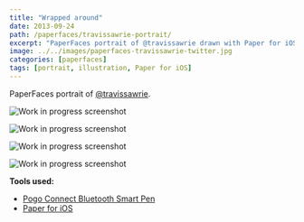 ```yaml
---
title: "Wrapped around"
date: 2013-09-24
path: /paperfaces/travissawrie-portrait/
excerpt: "PaperFaces portrait of @travissawrie drawn with Paper for iOS on an iPad."
image: ../../images/paperfaces-travissawrie-twitter.jpg
categories: [paperfaces]
tags: [portrait, illustration, Paper for iOS]
---
```


PaperFaces portrait of [@travissawrie](https://twitter.com/travissawrie).

![Work in progress screenshot](../../images/paperfaces-travissawrie-process-1-lg.jpg)

![Work in progress screenshot](../../images/paperfaces-travissawrie-process-2-lg.jpg)

![Work in progress screenshot](../../images/paperfaces-travissawrie-process-3-lg.jpg)

![Work in progress screenshot](../../images/paperfaces-travissawrie-process-4-lg.jpg)

**Tools used:**

- [Pogo Connect Bluetooth Smart Pen](https://www.amazon.com/gp/product/B009K448L4/ref=as_li_ss_tl?ie=UTF8&camp=1789&creative=390957&creativeASIN=B009K448L4&linkCode=as2&tag=mademist-20)
- [Paper for iOS](https://paper.bywetransfer.com/)
